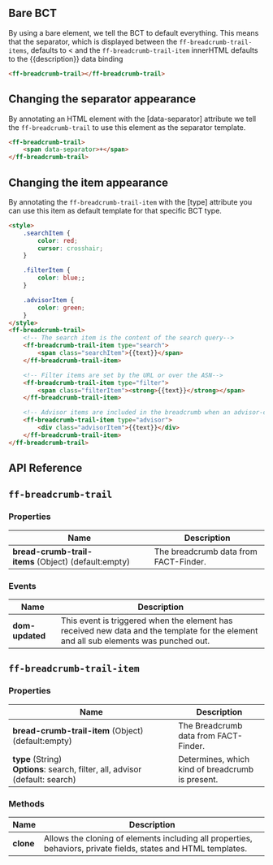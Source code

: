 ## Bare BCT

By using a bare element, we tell the BCT to default everything. This means that the separator, which is displayed between the `ff-breadcrumb-trail-items`, defaults to < and the `ff-breadcrumb-trail-item` innerHTML defaults to the {{description}} data binding

```html
<ff-breadcrumb-trail></ff-breadcrumb-trail>
```

## Changing the separator appearance

By annotating an HTML element with the [data-separator] attribute we tell the `ff-breadcrumb-trail` to use this element as the separator template.

```html
<ff-breadcrumb-trail>
    <span data-separator>+</span>
</ff-breadcrumb-trail>
```

## Changing the item appearance

By annotating the `ff-breadcrumb-trail-item` with the [type] attribute you can use this item as default template for that specific BCT type.

```html
<style>
    .searchItem {
        color: red;
        cursor: crosshair;
    }

    .filterItem {
        color: blue;;
    }

    .advisorItem {
        color: green;
    }
</style>
<ff-breadcrumb-trail>
    <!-- The search item is the content of the search query-->
    <ff-breadcrumb-trail-item type="search">
        <span class="searchItem">{{text}}</span>
    </ff-breadcrumb-trail-item>

    <!-- Filter items are set by the URL or over the ASN-->
    <ff-breadcrumb-trail-item type="filter">
        <span class="filterItem"><strong>{{text}}</strong></span>
    </ff-breadcrumb-trail-item>

    <!-- Advisor items are included in the breadcrumb when an advisor-campaign is selected-->
    <ff-breadcrumb-trail-item type="advisor">
        <div class="advisorItem">{{text}}</div>
    </ff-breadcrumb-trail-item>
</ff-breadcrumb-trail>
```

## API Reference
## `ff-breadcrumb-trail`
### Properties
| Name | Description |
| ---- | ----------- |
|**bread-crumb-trail-items**&nbsp;(Object) (default:empty)|The breadcrumb data from FACT-Finder.|

### Events
| Name | Description |
| ---- | ----------- |
|**dom-updated**|This event is triggered when the element has received new data and the template for the element and all sub elements was punched out.|

## `ff-breadcrumb-trail-item`
### Properties
| Name | Description |
| ---- | ----------- |
|**bread-crumb-trail-item**&nbsp;(Object) (default:empty)|The Breadcrumb data from FACT-Finder.|
|**type**&nbsp;(String) **Options**:&nbsp;search,&nbsp;filter,&nbsp;all,&nbsp;advisor (default: search)|Determines, which kind of breadcrumb is present.|

### Methods
| Name | Description |
| ---- | ----------- |
|**clone**|Allows the cloning of elements including all properties, behaviors, private fields, states and HTML templates.|
